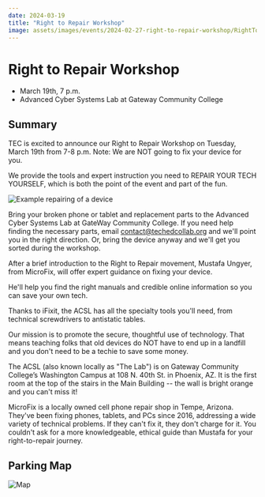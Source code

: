 ```yaml
---
date: 2024-03-19
title: "Right to Repair Workshop"
image: assets/images/events/2024-02-27-right-to-repair-workshop/RightToRepairHub2.jpg
---
```


# Right to Repair Workshop

- March 19th, 7 p.m.
- Advanced Cyber Systems Lab at Gateway Community College

## Summary

TEC is excited to announce our Right to Repair Workshop on Tuesday, March 19th from 7-8 p.m.  Note: We are NOT going to fix your device for you.  

 We provide the tools and expert instruction you need to REPAIR YOUR TECH YOURSELF, which is both the point of the event and part of the fun. 

![Example repairing of a device](/assets/images/events/2024-02-27-right-to-repair-workshop/RightToRepairHub3.jpg)

 Bring your broken phone or tablet and replacement parts to the Advanced Cyber Systems Lab at GateWay Community College. If you need help finding the necessary parts, email contact@techedcollab.org and we'll point you in the right direction. Or, bring the device anyway and we'll get you sorted during the workshop. 

 After a brief introduction to the Right to Repair movement, Mustafa Ungyer, from MicroFix, will offer expert guidance on fixing your device. 

  He'll help you find the right manuals and credible online information so you can save your own tech.

   Thanks to iFixit, the ACSL has all the specialty tools you'll need, from technical screwdrivers to antistatic tables.

  Our mission is to promote the secure, thoughtful use of technology. That means teaching folks that old devices do NOT have to end up in a landfill and you don't need to be a techie to save some money. 

  The ACSL (also known locally as "The Lab") is on Gateway Community College’s Washington Campus at 108 N. 40th St. in Phoenix, AZ. It is the first room at the top of the stairs in the Main Building -- the wall is bright orange and you can't miss it!

 MicroFix is a locally owned cell phone repair shop in Tempe, Arizona. They've been fixing phones, tablets, and PCs since 2016, addressing a wide variety of technical problems. If they can't fix it, they don't charge for it. You couldn't ask for a more knowledgeable, ethical guide than Mustafa for your right-to-repair journey.

## Parking Map

![Map](/assets/images/events/2024-02-27-right-to-repair-workshop/FB_IMG_1707802988158.jpg)
